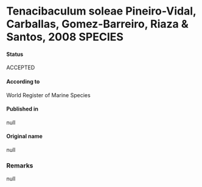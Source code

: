 # Tenacibaculum soleae Pineiro-Vidal, Carballas, Gomez-Barreiro, Riaza & Santos, 2008 SPECIES

#### Status
ACCEPTED

#### According to
World Register of Marine Species

#### Published in
null

#### Original name
null

### Remarks
null